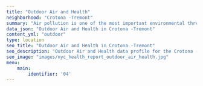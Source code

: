 ```yaml
---
title: "Outdoor Air and Health"
neighborhood: "Crotona -Tremont"
summary: "Air pollution is one of the most important environmental threats to urban populations and while all people are exposed, pollutant emissions, levels of exposure, and population vulnerability vary across neighborhoods. Exposures to common air pollutants have been linked to respiratory and cardiovascular diseases, cancers, and premature deaths."
data_json: "Outdoor Air and Health in Crotona -Tremont"
content_yml: "outdoor"
type: location
seo_title: "Outdoor Air and Health in Crotona -Tremont"
seo_description: "Outdoor Air and Health data profile for the Crotona -Tremont neighborhood of NYC."
seo_image: "images/nyc_health_report_outdoor_air_health.jpg"
menu:
    main:
        identifier: '04'
---
```


